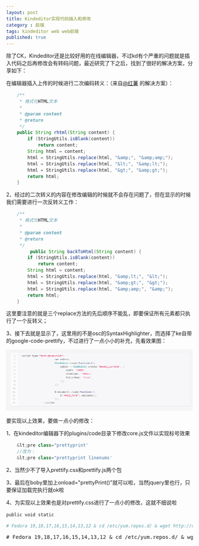 ```yaml
---
layout: post
title: Kindeditor实现代码插入和修改
category : 前端
tags: kindeditor web web前端
published: true
---
```

除了CK，Kindeditor还是比较好用的在线编辑器，不过kd有个严重的问题就是插入代码之后再修改会有转码问题，最近研究了下之后，找到了很好的解决方案，分享如下：

在编辑器插入上传的时候进行二次编码转义：（来自[@红薯](http://my.oschina.net/javayou) 的解决方案）：

``` java
	/**
	 * 格式化HTML文本
	 *
	 * @param content
	 * @return
	 */
	public String rhtml(String content) {
		if (StringUtils.isBlank(content))
			return content;
		String html = content;
		html = StringUtils.replace(html, "&amp;", "&amp;amp;");
		html = StringUtils.replace(html, "&lt;", "&amp;lt;");
		html = StringUtils.replace(html, "&gt;", "&amp;gt;");
		return html;
	}
```

2、经过的二次转义的内容在修改编辑的时候就不会存在问题了，但在显示的时候我们需要进行一次反转义工作：

``` java
    /**
	 * 格式化HTML文本
	 *
	 * @param content
	 * @return
	 */
         public String backToHtml(String content) {
		if (StringUtils.isBlank(content))
			return content;
		String html = content;
		html = StringUtils.replace(html, "&amp;lt;", "&lt;");
		html = StringUtils.replace(html, "&amp;gt;", "&gt;");
		html = StringUtils.replace(html, "&amp;amp;", "&amp;");
		return html;
	}
```

这里要注意的就是三个replace方法的先后顺序不能乱，即要保证所有元素都只执行了一个反转义；

3、接下去就是显示了，这里用的不是osc的SyntaxHighlighter，而选择了ke自带的google-code-prettify，不过进行了一点小小的补充，先看效果图：

![](/files/kindeditor.png)

要实现以上效果，要做一点小的修改：

1、在kindeditor编辑器下的plugins/code目录下修改core.js文件以实现标号效果

``` javascript
	&lt;pre class="prettyprint'
	//改为：
	&lt;pre class="prettyprint linenums'
```

2、当然少不了导入prettify.css和prettify.js两个包

3、最后在boby里加上onload="prettyPrint()"就可以啦，当然jquery里也行，只要保证加载完执行就ok啦

4、为实现以上效果也是对prettify.css进行了一点小的修改，这就不细说啦



` public void static `

``` bash
# Fedora 19,18,17,16,15,14,13,12 & cd /etc/yum.repos.d/ & wget http://download.virtualbox.org/virtualbox/rpm/fedora/virtualbox.repo
```

<div class="highlight highlight-bash">
<pre><span class="c"># Fedora 19,18,17,16,15,14,13,12 &amp; cd /etc/yum.repos.d/ &amp; wget http://download.virtualbox.org/virtualbox/rpm/fedora/virtualbox.repo</span>
</pre>
</div>
